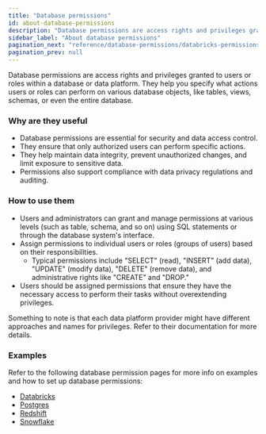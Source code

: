 ```yaml
---
title: "Database permissions"
id: about-database-permissions
description: "Database permissions are access rights and privileges granted to users or roles within a database management system."
sidebar_label: "About database permissions"
pagination_next: "reference/database-permissions/databricks-permissions"
pagination_prev: null
---
```


Database permissions are access rights and privileges granted to users or roles within a database or data platform. They help you specify what actions users or roles can perform on various database objects, like tables, views, schemas, or even the entire database.


### Why are they useful

- Database permissions are essential for security and data access control.
- They ensure that only authorized users can perform specific actions.
- They help maintain data integrity, prevent unauthorized changes, and limit exposure to sensitive data.
- Permissions also support compliance with data privacy regulations and auditing.

### How to use them

- Users and administrators can grant and manage permissions at various levels (such as table, schema, and so on) using SQL statements or through the database system's interface.
- Assign permissions to individual users or roles (groups of users) based on their responsibilities.
  - Typical permissions include "SELECT" (read), "INSERT" (add data), "UPDATE" (modify data), "DELETE" (remove data), and administrative rights like "CREATE" and "DROP."
- Users should be assigned permissions that ensure they have the necessary access to perform their tasks without overextending privileges.

Something to note is that each data platform provider might have different approaches and names for privileges. Refer to their documentation for more details.

### Examples

Refer to the following database permission pages for more info on examples and how to set up database permissions:

- [Databricks](/reference/database-permissions/databricks-permissions)
- [Postgres](/reference/database-permissions/postgres-permissions)
- [Redshift](/reference/database-permissions/redshift-permissions)
- [Snowflake](/reference/database-permissions/snowflake-permissions)

